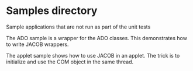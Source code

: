 # Samples directory

Sample applications that are not run as part of the unit tests

The ADO sample is a wrapper for the ADO classes. This demonstrates how
to write JACOB wrappers.

The applet sample shows how to use JACOB in an applet. The trick is to
initialize and use the COM object in the same thread.

